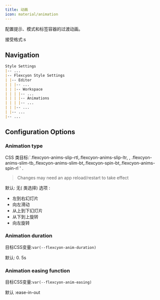 ```yaml
---
title: 动画
icon: material/animation
---
```


配置提示、模式和标签容器的过渡动画。

接受格式:s

## Navigation

```md
Style Settings
|-- ...
|-- Flexcyon Style Settings
| |-- Editor
| | |-- ...
| | |-- Workspace
| | | |-- ...
| | | |-- Animations
| | | |-- ...
| | |-- ...
| |-- ...
|-- ...
```

## Configuration Options

### Animation type

CSS 类目标:`.flexcyon-anims-slip-rtl,.flexcyon-anims-slip-ltr,
,
.flexcyon-anims-slim-tb,.flexcyon-anims-slim-bt,.flexcyon-spin-bt,.flexcyon-anims-spin-rl ' .

> Changes may need an app reload/restart to take effect

默认: 无( 类选择)
选项 :

- 左到右幻灯片
- 向左滑动
- 从上到下幻灯片
- 从下到上旋转
- 向左旋转

### Animation duration

目标CSS变量:`var(--flexcyon-anim-duration)`

默认: 0. 5s

### Animation easing function

目标CSS变量:`var(--flexcyon-anim-easing)`

默认 :ease-in-out
